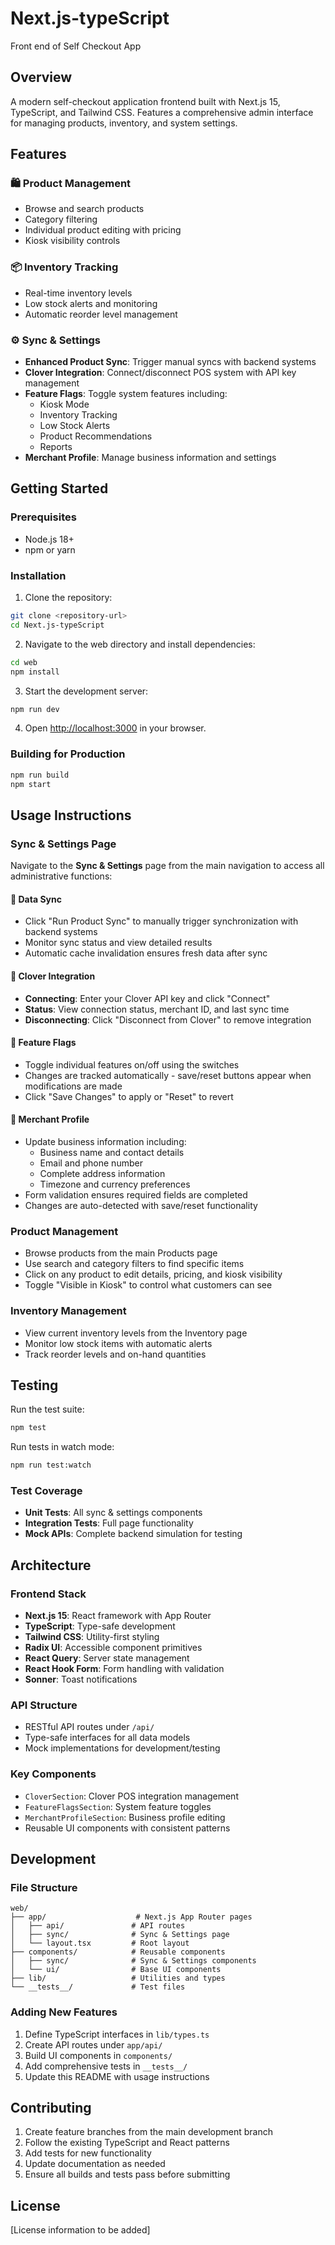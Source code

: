 # Next.js-typeScript
Front end of Self Checkout App

## Overview

A modern self-checkout application frontend built with Next.js 15, TypeScript, and Tailwind CSS. Features a comprehensive admin interface for managing products, inventory, and system settings.

## Features

### 🛍️ Product Management
- Browse and search products
- Category filtering
- Individual product editing with pricing
- Kiosk visibility controls

### 📦 Inventory Tracking
- Real-time inventory levels
- Low stock alerts and monitoring
- Automatic reorder level management

### ⚙️ Sync & Settings
- **Enhanced Product Sync**: Trigger manual syncs with backend systems
- **Clover Integration**: Connect/disconnect POS system with API key management
- **Feature Flags**: Toggle system features including:
  - Kiosk Mode
  - Inventory Tracking
  - Low Stock Alerts
  - Product Recommendations
  - Reports
- **Merchant Profile**: Manage business information and settings

## Getting Started

### Prerequisites
- Node.js 18+ 
- npm or yarn

### Installation

1. Clone the repository:
```bash
git clone <repository-url>
cd Next.js-typeScript
```

2. Navigate to the web directory and install dependencies:
```bash
cd web
npm install
```

3. Start the development server:
```bash
npm run dev
```

4. Open [http://localhost:3000](http://localhost:3000) in your browser.

### Building for Production

```bash
npm run build
npm start
```

## Usage Instructions

### Sync & Settings Page

Navigate to the **Sync & Settings** page from the main navigation to access all administrative functions:

#### 🔄 Data Sync
- Click "Run Product Sync" to manually trigger synchronization with backend systems
- Monitor sync status and view detailed results
- Automatic cache invalidation ensures fresh data after sync

#### 🔗 Clover Integration
- **Connecting**: Enter your Clover API key and click "Connect"
- **Status**: View connection status, merchant ID, and last sync time
- **Disconnecting**: Click "Disconnect from Clover" to remove integration

#### 🚩 Feature Flags
- Toggle individual features on/off using the switches
- Changes are tracked automatically - save/reset buttons appear when modifications are made
- Click "Save Changes" to apply or "Reset" to revert

#### 👤 Merchant Profile
- Update business information including:
  - Business name and contact details
  - Email and phone number
  - Complete address information
  - Timezone and currency preferences
- Form validation ensures required fields are completed
- Changes are auto-detected with save/reset functionality

### Product Management
- Browse products from the main Products page
- Use search and category filters to find specific items
- Click on any product to edit details, pricing, and kiosk visibility
- Toggle "Visible in Kiosk" to control what customers can see

### Inventory Management
- View current inventory levels from the Inventory page
- Monitor low stock items with automatic alerts
- Track reorder levels and on-hand quantities

## Testing

Run the test suite:
```bash
npm test
```

Run tests in watch mode:
```bash
npm run test:watch
```

### Test Coverage
- **Unit Tests**: All sync & settings components
- **Integration Tests**: Full page functionality
- **Mock APIs**: Complete backend simulation for testing

## Architecture

### Frontend Stack
- **Next.js 15**: React framework with App Router
- **TypeScript**: Type-safe development
- **Tailwind CSS**: Utility-first styling
- **Radix UI**: Accessible component primitives
- **React Query**: Server state management
- **React Hook Form**: Form handling with validation
- **Sonner**: Toast notifications

### API Structure
- RESTful API routes under `/api/`
- Type-safe interfaces for all data models
- Mock implementations for development/testing

### Key Components
- `CloverSection`: Clover POS integration management
- `FeatureFlagsSection`: System feature toggles
- `MerchantProfileSection`: Business profile editing
- Reusable UI components with consistent patterns

## Development

### File Structure
```
web/
├── app/                    # Next.js App Router pages
│   ├── api/               # API routes
│   ├── sync/              # Sync & Settings page
│   └── layout.tsx         # Root layout
├── components/            # Reusable components
│   ├── sync/              # Sync & Settings components
│   └── ui/                # Base UI components
├── lib/                   # Utilities and types
└── __tests__/             # Test files
```

### Adding New Features
1. Define TypeScript interfaces in `lib/types.ts`
2. Create API routes under `app/api/`
3. Build UI components in `components/`
4. Add comprehensive tests in `__tests__/`
5. Update this README with usage instructions

## Contributing

1. Create feature branches from the main development branch
2. Follow the existing TypeScript and React patterns
3. Add tests for new functionality
4. Update documentation as needed
5. Ensure all builds and tests pass before submitting

## License

[License information to be added]
